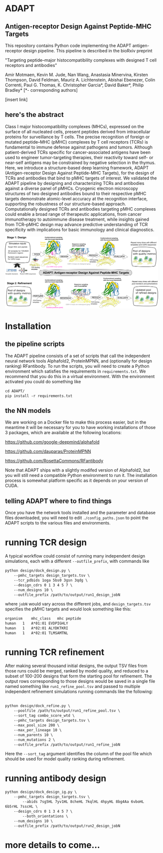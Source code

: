 # ADAPT

## Antigen-receptor Design Against Peptide-MHC Targets

This repository contains Python code implementing the ADAPT antigen-receptor design
pipeline. This pipeline is described in the bioRxiv preprint

"Targeting peptide–major histocompatibility complexes with designed T cell receptors and antibodies"

Amir Motmaen, Kevin M. Jude, Nan Wang, Anastasia Minervina, Kirsten Thompson, David Feldman, Mauriz A. Lichtenstein, Abishai Ebenezer, Colin Correnti, Paul G. Thomas, K. Christopher Garcia*, David Baker*, Philip Bradley* [*- corresponding authors]


[insert link]

## here's the abstract
Class I major histocompatibility complexes (MHCs), expressed on the surface of all nucleated cells, present peptides derived from intracellular proteins for surveillance by T cells.
The precise recognition of foreign or mutated peptide–MHC (pMHC) complexes by T cell receptors (TCRs) is fundamental to immune defense against pathogens and tumors.
Although patient-derived TCRs specific for cancer-associated antigens have been used to engineer tumor-targeting therapies, their reactivity toward self- or near-self antigens may be constrained by negative selection in the thymus.
Here, we introduce a structure-based deep learning framework, ADAPT (Antigen-receptor Design Against Peptide-MHC Targets), for the design of TCRs and antibodies that bind to pMHC targets of interest.
We validated the ADAPT pipeline by designing and characterizing TCRs and antibodies against a diverse panel of pMHCs.
Cryogenic electron microscopy structures of two designed antibodies bound to their respective pMHC targets demonstrate atomic-level accuracy at the recognition interface, supporting the robustness of our structure-based approach.
Computationally designed TCRs and antibodies targeting pMHC complexes could enable a broad range of therapeutic applications, from cancer immunotherapy to autoimmune disease treatment, while insights gained from TCR–pMHC design may advance predictive understanding of TCR specificity with implications for basic immunology and clinical diagnostics.

![pipeline](_images/fig1_v11.png)

# Installation

## the pipeline scripts

The ADAPT pipeline consists of a set of scripts that call the independent
neural network tools Alphafold2, ProteinMPNN, and (optionally for design
ranking) RFantibody. To run the scripts, you will need to create a Python environment
which satisfies the requirements in `requirements.txt`. We recommend that you
do this in a virtual environment. With the environment activated you could do
something like

```
cd ADAPT/
pip install -r requirements.txt
```

## the NN models

We are working on a Docker file to make this process easier, but in the meantime
it will be necessary for you to have working installations of those 3
packages, which are available at the following locations:

https://github.com/google-deepmind/alphafold

https://github.com/dauparas/ProteinMPNN

https://github.com/RosettaCommons/RFantibody

Note that ADAPT ships with a slightly modifed version of Alphafold2, but you will
still need a compatible Python environment to run it. The installation process is
somewhat platform specific as it depends on your version of CUDA.


## telling ADAPT where to find things

Once you have the network tools installed and the parameter and database files
downloaded, you will need to edit `./config_paths.json` to point the ADAPT scripts
to the various files and environments.

# running TCR design

A typical workflow could consist of running many independent design simulations,
each with a different `--outfile_prefix`, with commands like

```
python design/dock_design.py \
    --pmhc_targets design_targets.tsv \
    --tcr_pdbids 1oga 5bs0 3gsn 3qdg \
    --design_cdrs 0 1 3 4 5 7 \
    --num_designs 10 \
    --outfile_prefix /path/to/output/run1_design_jobN
```

where `jobN` would vary across the different jobs, and `design_targets.tsv` specifies the pMHC targets and would look something like this:

```
organism	mhc_class	mhc	peptide
human	1	A*01:01	EVDPIGHLY
human	1	A*02:01	ALYDKTKRI
human	1	A*02:01	TLMSAMTNL
```


# running TCR refinement

After making several thousand initial designs, the output TSV files from those runs
could be merged, ranked by model quality, and reduced to a subset of 100-200
designs that form the starting pool for refinement. The output rows corresponding to
those designs would be saved in a single file named something like
`run1_refine_pool.tsv` and passed to multiple independent refinement simulations
running commands like the following:


```

python design/dock_refine.py \
    --poolfile /path/to/output/run1_refine_pool.tsv \
    --sort_tag combo_score_wtd \
    --pmhc_targets design_targets.tsv \
    --max_pool_size 200 \
    --max_per_lineage 10 \
    --num_parents 10 \
    --num_mutations 2 \
    --outfile_prefix /path/to/output/run1_refine_jobN

```

Here the `--sort_tag` argument identifies the column of the pool file which should
be used for model quality ranking during refinement.

# running antibody design

```
python design/dock_design_ig.py \
    --pmhc_targets design_targets.tsv \
		--abids 7sg5HL 7yv1HL 8cheHL 7kqlHL 4hpyHL 8bg4Aa 6vboHL 6b5rHL 7sscHL \
    --design_cdrs 0 1 3 4 5 7 \
		--both_orientations \
    --num_designs 10 \
    --outfile_prefix /path/to/output/run2_design_jobN
```


# more details to come...